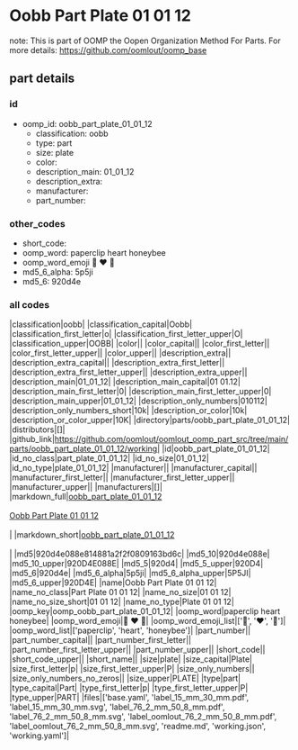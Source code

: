 # Oobb Part Plate 01 01 12  

note: This is part of OOMP the Oopen Organization Method For Parts. For more details: https://github.com/oomlout/oomp_base

##  part details





### id
* oomp_id: oobb_part_plate_01_01_12
  * classification: oobb
  * type: part
  * size: plate
  * color: 
  * description_main: 01_01_12
  * description_extra: 
  * manufacturer: 
  * part_number: 

### other_codes
* short_code: 
* oomp_word: paperclip heart honeybee
* oomp_word_emoji :paperclip: :heart: :honeybee:
* md5_6_alpha: 5p5ji
* md5_6: 920d4e

### all codes 
|classification|oobb|
|classification_capital|Oobb|
|classification_first_letter|o|
|classification_first_letter_upper|O|
|classification_upper|OOBB|
|color||
|color_capital||
|color_first_letter||
|color_first_letter_upper||
|color_upper||
|description_extra||
|description_extra_capital||
|description_extra_first_letter||
|description_extra_first_letter_upper||
|description_extra_upper||
|description_main|01_01_12|
|description_main_capital|01 01.12|
|description_main_first_letter|0|
|description_main_first_letter_upper|0|
|description_main_upper|01_01_12|
|description_only_numbers|010112|
|description_only_numbers_short|10k|
|description_or_color|10k|
|description_or_color_upper|10K|
|directory|parts/oobb_part_plate_01_01_12|
|distributors|[]|
|github_link|https://github.com/oomlout/oomlout_oomp_part_src/tree/main/parts/oobb_part_plate_01_01_12/working|
|id|oobb_part_plate_01_01_12|
|id_no_class|part_plate_01_01_12|
|id_no_size|01_01_12|
|id_no_type|plate_01_01_12|
|manufacturer||
|manufacturer_capital||
|manufacturer_first_letter||
|manufacturer_first_letter_upper||
|manufacturer_upper||
|manufacturers|[]|
|markdown_full|[oobb_part_plate_01_01_12](https://github.com/oomlout/oomlout_oomp_part_src/tree/main/parts/oobb_part_plate_01_01_12/working)<br>[](https://github.com/oomlout/oomlout_oomp_part_src/tree/main/parts/oobb_part_plate_01_01_12/working)<br>[Oobb Part Plate 01 01 12](https://github.com/oomlout/oomlout_oomp_part_src/tree/main/parts/oobb_part_plate_01_01_12/working)<br><br>|
|markdown_short|[oobb_part_plate_01_01_12](https://github.com/oomlout/oomlout_oomp_part_src/tree/main/parts/oobb_part_plate_01_01_12/working)<br><br>|
|md5|920d4e088e814881a2f2f0809163bd6c|
|md5_10|920d4e088e|
|md5_10_upper|920D4E088E|
|md5_5|920d4|
|md5_5_upper|920D4|
|md5_6|920d4e|
|md5_6_alpha|5p5ji|
|md5_6_alpha_upper|5P5JI|
|md5_6_upper|920D4E|
|name|Oobb Part Plate 01 01 12|
|name_no_class|Part Plate 01 01 12|
|name_no_size|01 01 12|
|name_no_size_short|01 01 12|
|name_no_type|Plate 01 01 12|
|oomp_key|oomp_oobb_part_plate_01_01_12|
|oomp_word|paperclip heart honeybee|
|oomp_word_emoji|:paperclip: :heart: :honeybee:|
|oomp_word_emoji_list|[':paperclip:', ':heart:', ':honeybee:']|
|oomp_word_list|['paperclip', 'heart', 'honeybee']|
|part_number||
|part_number_capital||
|part_number_first_letter||
|part_number_first_letter_upper||
|part_number_upper||
|short_code||
|short_code_upper||
|short_name||
|size|plate|
|size_capital|Plate|
|size_first_letter|p|
|size_first_letter_upper|P|
|size_only_numbers||
|size_only_numbers_no_zeros||
|size_upper|PLATE|
|type|part|
|type_capital|Part|
|type_first_letter|p|
|type_first_letter_upper|P|
|type_upper|PART|
|files|['base.yaml', 'label_15_mm_30_mm.pdf', 'label_15_mm_30_mm.svg', 'label_76_2_mm_50_8_mm.pdf', 'label_76_2_mm_50_8_mm.svg', 'label_oomlout_76_2_mm_50_8_mm.pdf', 'label_oomlout_76_2_mm_50_8_mm.svg', 'readme.md', 'working.json', 'working.yaml']|
